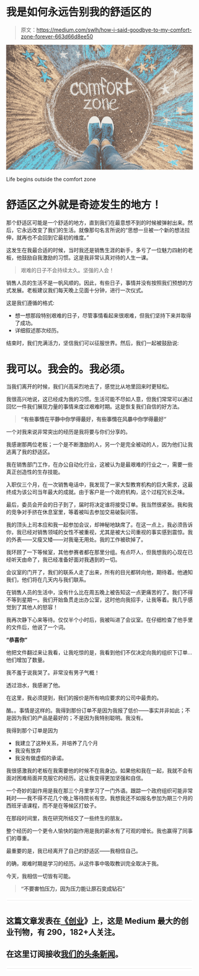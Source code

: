 # 我是如何永远告别我的舒适区的

> 原文：<https://medium.com/swlh/how-i-said-goodbye-to-my-comfort-zone-forever-663d66d8ee50>

![](img/f95b4bd691c397a2c0332926a46b5802.png)

Life begins outside the comfort zone

# 舒适区之外就是奇迹发生的地方！

那个舒适区可能是一个舒适的地方，直到我们在最意想不到的时候被弹射出来。然后，它永远改变了我们的生活。就像那句名言所说的“思想一旦被一个新的想法拉伸，就再也不会回到它最初的维度。”

这发生在我最合适的时候，当时我还是销售生涯的新手，多亏了一位魅力四射的老板，他鼓励自我激励的习惯。这是我非常认真对待的人生一课。

> 艰难的日子不会持续太久。坚强的人会！

销售人员的生活不是一帆风顺的。因此，有些日子，事情并没有按照我们预想的方式发展。老板建议我们每天晚上见面十分钟，进行一次仪式。

这是我们遵循的格式:

*   想一想那段特别艰难的日子，尽管事情看起来很艰难，但我们坚持下来并取得了成功。
*   详细叙述那次经历。

结束时，我们充满活力，坚信我们可以征服世界。然后，我们一起被鼓励说:

# **我可以。我会的。我必须。**

当我们离开的时候，我们兴高采烈地去了，感觉比从地里回来时更轻松。

我很高兴地说，这已经成为我的习惯。生活可能不尽如人意，但我们常常可以通过回忆一件我们展现力量的事情来度过艰难时期。这是恢复我们自信的好方法。

> **“有些事情在平静中你学得最好，有些事情在风暴中你学得最好”**

一个对我来说非常突出的经历是我将要与你们分享的。

我感谢那两位老板；一个是不断激励的人，另一个是完全被动的人，因为他们让我逃离了我的舒适区。

我在销售部门工作，在办公自动化行业，这被认为是最艰难的行业之一，需要一些真正创造性的生存技能。

入职仅三个月，在一次销售电话中，我发现了一家大型教育机构的巨大需求，这最终成为该公司当年最大的成就。由于客户是一个政府机构，这个过程冗长乏味。

最后，委员会开会的日子到了，届时将决定谁将接受订单。我当然很紧张。我和我的竞争对手挤在休息室里，等着被叫去参加交易破裂问答。

我的顶头上司本应和我一起参加会议，却神秘地缺席了。在这一点上，我必须告诉你，我已经对销售领域的女性不被重视，尤其是被大公司重视的事实感到震惊。我的外表——又瘦又矮——对我毫无用处。我的工作被砍掉了。

我环顾了一下等候室，其他参赛者都在那里分组。有点吓人，但我想我的心现在已经听天由命了，我已经准备好面对我遇到的一切。

会议室的门开了，我们的联系人走了出来，所有的目光都转向他，期待着。他通知我们，他们将在几天内与我们联系。

在销售人员的生活中，没有什么比在周五晚上被告知这一点更痛苦的了。我们不得不等到星期一。我们开始鱼贯走出办公室，这时他向我招手，让我等着。我几乎感觉到了其他人的怒容！

我再次静下心来等待。仅仅半个小时后，我被叫进了会议室。在仔细检查了他手里的文件后，他说了一个词。

**“恭喜你”**

他把文件翻过来让我看，让我吃惊的是，我看到他们不仅决定向我的组织下订单…他们增加了数量。

我不羞于说我哭了。非常没有男子气概！

透过泪水，我感谢了他。

在这里，我必须提到，我们的报价是所有响应要求的公司中最贵的。

酪。。事情是这样的。我得到那份订单不是因为我报了低价——事实并非如此；不是因为我们的产品是最好的；不是因为我特别聪明。我没有。

我得到那个订单是因为

*   我建立了这种关系，并培养了几个月
*   我没有放弃
*   我没有做虚假的承诺。

我很感激我的老板在我需要他的时候不在我身边。如果他和我在一起，我就不会有面对困难局面并克服它的经历。这让我变得更加坚强和自信。

一个奇妙的副作用是我在那三个月里学习了一门外语。跟踪一个政府组织可能非常耗时——我不得不花几个晚上等待院长有空。我想我还不如报名参加为期三个月的西班牙语课程，而不是在等候区打蚊子。

在那段时间里，我在研究所结交了一些终生的朋友。

整个经历的一个更令人愉快的副作用是我的薪水有了可观的增长。我也赢得了同事们的尊重。

最重要的是，我已经离开了自己的舒适区——我相信自己。

的确，艰难时期是学习的经历。从这件事中吸取教训完全取决于我。

今天，我相信一切皆有可能。

> **“不要害怕压力，因为压力能让原石变成钻石”**

![](img/731acf26f5d44fdc58d99a6388fe935d.png)

## 这篇文章发表在[《创业](https://medium.com/swlh)》上，这是 Medium 最大的创业刊物，有 290，182+人关注。

## 在这里订阅接收[我们的头条新闻](http://growthsupply.com/the-startup-newsletter/)。

![](img/731acf26f5d44fdc58d99a6388fe935d.png)